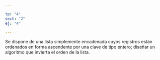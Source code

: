 ```yaml
---

tp: "4"
sect: "2"
ej: "4"

---
```


Se dispone de una lista simplemente encadenada cuyos registros están ordenados en forma ascendente por una clave de tipo entero; diseñar un algoritmo que invierta el orden de la lista.